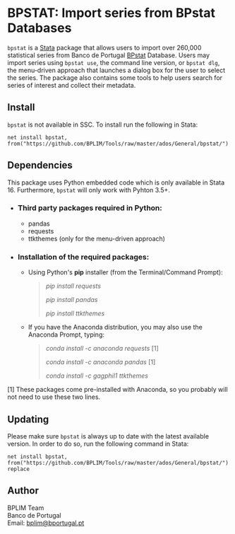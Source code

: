 # BPSTAT: Import series from BPstat Databases

`bpstat` is a [Stata](http://www.stata.com/) package that allows users to import over 260,000
statistical series from Banco de Portugal [BPstat](https://bpstat.bportugal.pt/) Database. Users may import series using  `bpstat use`, the command line version, or `bpstat dlg`, the menu-driven approach that launches a dialog box for the user to select the series. The package also contains some tools to help users search for series of interest and collect their metadata.

## Install

`bpstat` is not available in SSC. To install run the following in Stata:

```
net install bpstat, from("https://github.com/BPLIM/Tools/raw/master/ados/General/bpstat/")
```

## Dependencies

This package uses Python embedded code which is only available in Stata 16. Furthermore, `bpstat` will only work with Pyhton 3.5+.

- ### Third party packages required in Python:

  - pandas
  - requests
  - ttkthemes (only for the menu-driven approach)

- ### Installation of the required packages:

  - Using Python's **pip** installer (from the Terminal/Command Prompt):

    > *pip install requests*
    >
    > *pip install pandas*
    >
    > *pip install ttkthemes*
    >

   - If you have the Anaconda distribution, you may also use the Anaconda Prompt, typing:

       > *conda install -c anaconda requests* [1]
       >
       > *conda install -c anaconda pandas* [1]
       >
       > *conda install -c gagphil1 ttkthemes*
       >    

[1] These packages come pre-installed with Anaconda, so you probably will not need to use these two lines.

## Updating

Please make sure `bpstat` is always up to date with the latest available version. In order to do so, run the following command in Stata:

```
net install bpstat, from("https://github.com/BPLIM/Tools/raw/master/ados/General/bpstat/") replace
```

## Author

BPLIM Team
<br>Banco de Portugal
<br>Email: bplim@bportugal.pt
